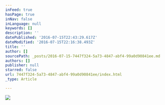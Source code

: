 ```yaml
---
inFeed: true
hasPage: true
inNav: false
inLanguage: null
keywords: []
description: ''
datePublished: '2016-07-15T22:43:29.617Z'
dateModified: '2016-07-15T22:16:38.493Z'
title: ''
author: []
sourcePath: _posts/2016-07-15-7447f324-5a73-4847-abf4-99a0d90841ee.md
authors: []
publisher: null
starred: false
url: 7447f324-5a73-4847-abf4-99a0d90841ee/index.html
_type: Article

---
```

![](https://the-grid-user-content.s3-us-west-2.amazonaws.com/bc6b4288-c755-4a72-ab76-f85d0aeb5ca8.jpg)